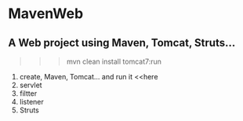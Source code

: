 # MavenWeb

## A Web project using Maven, Tomcat, Struts...

>>> mvn clean install tomcat7:run

1. create, Maven, Tomcat... and run it <<here
2. servlet
3. filtter
4. listener
5. Struts